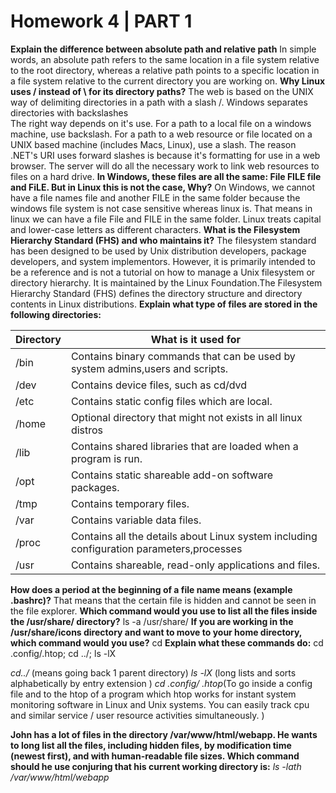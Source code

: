# Homework 4 | PART 1
**Explain the difference between absolute path and relative path**
In simple words, an absolute path refers to the same location in a file system relative to the root directory, whereas a relative path points to a specific location in a file system relative to the current directory you are working on.
**Why Linux uses / instead of \ for its directory paths?**
The web is based on the UNIX way of delimiting directories in a path with a slash /. Windows separates directories with backslashes \
The right way depends on it's use. For a path to a local file on a windows machine, use backslash. For a path to a web resource or file located on a UNIX based machine (includes Macs, Linux), use a slash.
The reason .NET's URI uses forward slashes is because it's formatting for use in a web browser.
The server will do all the necessary work to link web resources to files on a hard drive.
**In Windows, these files are all the same: File FILE file and FiLE. But in Linux this is not the case, Why?**
On Windows, we cannot have a file names file and another FILE in the same folder because the windows file system is not case sensitive whereas linux is. That means in linux we can have a file File and FILE in the same folder. Linux treats capital and lower-case letters as different characters.
**What is the Filesystem Hierarchy Standard (FHS) and who maintains it?**
The filesystem standard has been designed to be used by Unix distribution developers, package developers, and system implementors. However, it is primarily intended to be a reference and is not a tutorial on how to manage a Unix filesystem or directory hierarchy. It is maintained by the Linux Foundation.The Filesystem Hierarchy Standard (FHS) defines the directory structure and directory contents in Linux distributions.
**Explain what type of files are stored in the following directories:**


Directory|What is it used for
--|--|
/bin|Contains binary commands that can be used by system admins,users and scripts.
/dev|Contains device files, such as cd/dvd
/etc|Contains static config files which are local.
/home|Optional directory that might not exists in all linux distros
/lib|Contains shared libraries that are loaded when a program is run.
/opt|Contains static shareable add-on software packages.
/tmp|Contains temporary files.
/var|Contains variable data files.
/proc|Contains all the details about Linux system including configuration parameters,processes
/usr|Contains shareable, read-only applications and files.
**How does a period at the beginning of a file name means (example .bashrc)?**
That means that the certain file is hidden and cannot be seen in the file explorer.
**Which command would you use to list all the files inside the /usr/share/ directory?**
ls -a /usr/share/
**If you are working in the /usr/share/icons directory and want to move to your home directory, which command would you use?**
cd
**Explain what these commands do:**
cd .config/.htop; cd ../; ls -lX

*cd../* (means going back 1 parent directory)
*ls -lX* (long lists and sorts alphabetically by entry extension )
*cd .config/ .htop*(To go inside a config file and to the htop of a program which htop works for instant system monitoring software in Linux and Unix systems. You can easily track cpu and similar service / user resource activities simultaneously. )

**John has a lot of files in the directory /var/www/html/webapp. He wants to long list all the files, including hidden files, by modification time (newest first), and with human-readable file sizes. Which command should he use conjuring that his current working directory is:**
*ls -lath /var/www/html/webapp*
